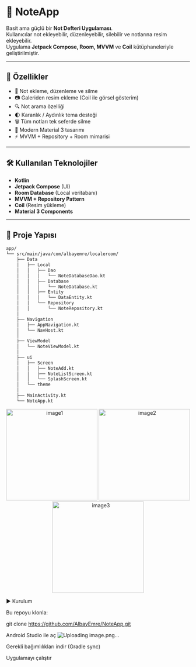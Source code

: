 # 📝 NoteApp

Basit ama güçlü bir **Not Defteri Uygulaması**.  
Kullanıcılar not ekleyebilir, düzenleyebilir, silebilir ve notlarına resim ekleyebilir.  
Uygulama **Jetpack Compose, Room, MVVM** ve **Coil** kütüphaneleriyle geliştirilmiştir.  

---

## 🚀 Özellikler
- 📌 Not ekleme, düzenleme ve silme  
- 📷 Galeriden resim ekleme (Coil ile görsel gösterim)  
- 🔍 Not arama özelliği  
- 🌓 Karanlık / Aydınlık tema desteği  
- 🗑️ Tüm notları tek seferde silme  
- 🎨 Modern Material 3 tasarımı  
- ⚡ MVVM + Repository + Room mimarisi  

---

## 🛠️ Kullanılan Teknolojiler
- **Kotlin**  
- **Jetpack Compose** (UI)  
- **Room Database** (Local veritabanı)  
- **MVVM + Repository Pattern**  
- **Coil** (Resim yükleme)  
- **Material 3 Components**  

---

## 📂 Proje Yapısı
```bash
app/
└── src/main/java/com/albayemre/localeroom/
    ├── Data
    │   ├── Local
    │   │   ├── Dao
    │   │   │   └── NoteDatabaseDao.kt
    │   │   ├── Database
    │   │   │   └── NoteDatabase.kt
    │   │   ├── Entity
    │   │   │   └── DataEntity.kt
    │   │   └── Repository
    │   │       └── NoteRepository.kt
    │
    ├── Navigation
    │   ├── AppNavigation.kt
    │   └── NavHost.kt
    │
    ├── ViewModel
    │   └── NoteViewModel.kt
    │
    ├── ui
    │   ├── Screen
    │   │   ├── NoteAdd.kt
    │   │   ├── NoteListScreen.kt
    │   │   └── SplashScreen.kt
    │   └── theme
    │
    ├── MainActivity.kt
    └── NoteApp.kt
```
<p align="center">
  <img src="https://github.com/user-attachments/assets/6aaf19db-3670-4d50-b752-738cb225fdf2" alt="image1" width="250"/>
  <img src="https://github.com/user-attachments/assets/7752d255-ccc3-4eef-b14e-1d303e0f802a" alt="image2" width="250"/>
  <img src="https://github.com/user-attachments/assets/5ea716e7-d4db-4f3a-841d-7a221cfedec3" alt="image3" width="250"/>
</p>


▶️ Kurulum

Bu repoyu klonla:

git clone https://github.com/AlbayEmre/NoteApp.git

Android Studio ile aç
![Uploading image.png…]()

Gerekli bağımlılıkları indir (Gradle sync)

Uygulamayı çalıştır 
